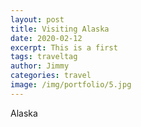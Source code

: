 ```yaml
---
layout: post
title: Visiting Alaska
date: 2020-02-12
excerpt: This is a first
tags: traveltag
author: Jimmy
categories: travel
image: /img/portfolio/5.jpg
---
```


Alaska

